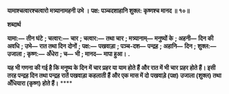 **यामाश्चत्वारश्चत्वारो मत्र्यानामहनी उभे ।** **पक्ष: पञ्चदशाहानि शुक्ल: कृष्णश्च मानद ॥ १०॥** 

**शब्दार्थ** 

**यामा:—** **तीन घंटे** **; चत्वार:—** **चार** **; चत्वार:—** **तथा चार** **; मत्र्यानाम्—** **मनुष्यों के** **; अहनी—** **दिन की अवधि** **; उभे—** **रात तथा दिन** **दोनों** **; पक्ष:—** **पखवाड़ा** **; पञ्च-दश—** **पन्द्रह** **; अहानि—** **दिन** **; शुक्ल:—** **उजाला** **; कृष्ण:—** **अँधेरा** **; च—** **भी** **; मानद—** **मापा हुआ।** **.** 

**यह भी गणना की गई है कि मनुष्य के दिन में चार प्रहर या याम होते हैं और रात में भी चार** **प्रहर होते हैं। इसी तरह पन्द्रह दिन तथा पन्द्रह रातें पखवाड़ा कहलाती हैं और एक मास में दो** **पखवाड़े (पक्ष) उजाला (शुक्ल) तथा अँधियारा (कृष्ण) होते हैं।** **** 